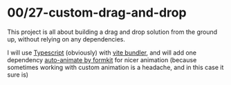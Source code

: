 # 00/27-custom-drag-and-drop

This project is all about building a drag and drop solution from the ground up, without relying on any dependencies.

I will use [Typescript](https://www.typescriptlang.org/) (obviously) with [vite bundler](https://vitejs.dev/), and will add one dependency [auto-animate by formkit](https://auto-animate.formkit.com/) for nicer animation (because sometimes working with custom animation is a headache, and in this case it sure is)
